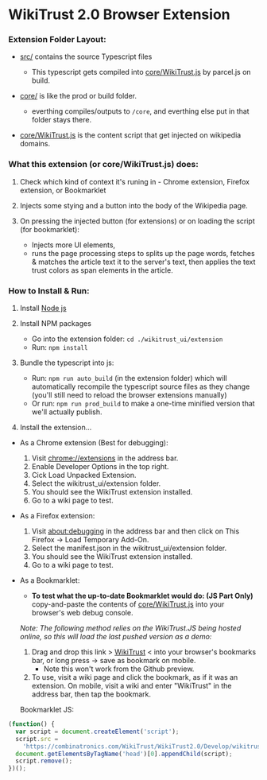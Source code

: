 # WikiTrust 2.0 Browser Extension

### Extension Folder Layout:

- [src/](src/) contains the source Typescript files
  - This typescript gets compiled into [core/WikiTrust.js](core/WikiTrust.js) by parcel.js on build.

- [core/](core/) is like the prod or build folder.
  - everthing compiles/outputs to `/core`, and everthing else put in that folder stays there.

- [core/WikiTrust.js](core/WikiTrust.js) is the content script that get injected on wikipedia domains.

### What this extension (or core/WikiTrust.js) does:
1. Check which kind of context it's runing in - Chrome extension, Firefox extension, or Bookmarklet

2. Injects some stying and a button into the body of the Wikipedia page.

3. On pressing the injected button (for extensions) or on loading the script (for bookmarklet):
    - Injects more UI elements,
    - runs the page processing steps to splits up the page words, fetches & matches the article text it to the server's text, then applies the text trust colors as span elements in the article.

### How to Install & Run:

1. Install [Node js](http://nodejs.org)

1. Install NPM packages

   - Go into the extension folder: `cd ./wikitrust_ui/extension`
   - Run: `npm install`

2. Bundle the typescript into js:

   - Run: `npm run auto_build` (in the extension folder) which will automatically recompile the typescript source files as they change (you'll still need to reload the browser extensions manually)
   - Or run: `npm run prod_build` to make a one-time minified version that we'll actually publish.

3. Install the extension...

- As a Chrome extension (Best for debugging):

  1.  Visit [chrome://extensions](chrome://extensions) in the address bar.
  2.  Enable Developer Options in the top right.
  3.  Cick Load Unpacked Extension.
  4.  Select the wikitrust_ui/extension folder.
  5.  You should see the WikiTrust extension installed.
  6.  Go to a wiki page to test.

- As a Firefox extension:

  1.  Visit [about:debugging](about:debugging) in the address bar and then click on This Firefox -> Load Temporary Add-On.
  2.  Select the manifest.json in the wikitrust_ui/extension folder.
  3.  You should see the WikiTrust extension installed.
  4.  Go to a wiki page to test.

- As a Bookmarklet:

  -  **To test what the up-to-date Bookmarklet would do: (JS Part Only)** </br>
  copy-and-paste the contents of [core/WikiTrust.js](/wikitrust_ui/extension/core/WikiTrust.js) into your browser's web debug console.

  _Note: The following method relies on the WikiTrust.JS being hosted online, so this will load the last pushed version as a demo:_

  1. Drag and drop this link > <a href="javascript:(function(){var%20script=document.createElement('script');script.src='https://combinatronics.com/WikiTrust/WikiTrust2.0/Develop/wikitrust_ui/core/WikiTrust.js';document.getElementsByTagName('head')[0].appendChild(script);script.remove()})()">WikiTrust</a> < into your browser's bookmarks bar, or long press -> save as bookmark on mobile.
      - Note this won't work from the Github preview.
  2. To use, visit a wiki page and click the bookmark, as if it was an extension. On mobile, visit a wiki and enter "WikiTrust" in the address bar, then tap the bookmark.

  Bookmarklet JS:

```javascript
(function() {
  var script = document.createElement('script');
  script.src =
    'https://combinatronics.com/WikiTrust/WikiTrust2.0/Develop/wikitrust_ui/core/WikiTrust.js';
  document.getElementsByTagName('head')[0].appendChild(script);
  script.remove();
})();
```
